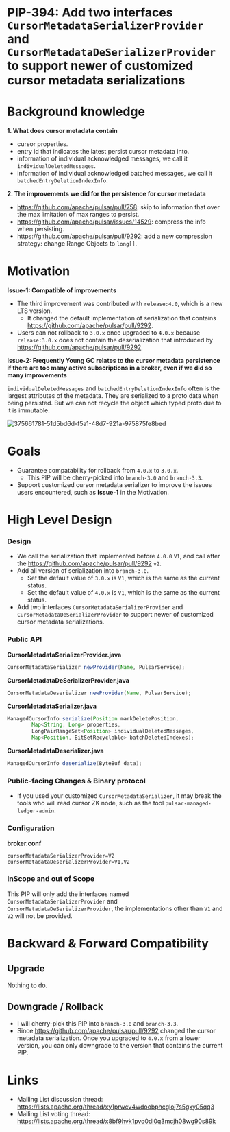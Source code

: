 # PIP-394: Add two interfaces `CursorMetadataSerializerProvider` and `CursorMetadataDeSerializerProvider` to support newer of customized cursor metadata serializations

# Background knowledge

**1. What does cursor metadata contain**

- cursor properties.
- entry id that indicates the latest persist cursor metadata into.
- information of individual acknowledged messages, we call it `individualDeletedMessages`.
- information of individual acknowledged batched messages, we call it `batchedEntryDeletionIndexInfo`.

**2. The improvements we did for the persistence for cursor metadata**
- https://github.com/apache/pulsar/pull/758: skip to information that over the max limitation of max ranges to persist.
- https://github.com/apache/pulsar/issues/14529: compress the info when persisting.
- https://github.com/apache/pulsar/pull/9292: add a new compression strategy: change Range Objects to `long[]`.

# Motivation

**Issue-1: Compatible of improvements**

- The third improvement was contributed with `release:4.0`, which is a new LTS version.
    - It changed the default implementation of serialization that contains https://github.com/apache/pulsar/pull/9292.
- Users can not rollback to `3.0.x` once upgraded to `4.0.x` because `release:3.0.x` does not contain the deserialization that introduced by https://github.com/apache/pulsar/pull/9292.

**Issue-2: Frequently Young GC relates to the cursor metadata persistence if there are too many active subscriptions in a broker, even if we did so many improvements**

`individualDeletedMessages` and `batchedEntryDeletionIndexInfo` often is the largest attributes of the metadata. They are serialized to a proto data when being persisted. But we can not recycle the object which typed proto due to it is immutable.

![375661781-51d5bd6d-f5a1-48d7-921a-975875fe8bed](https://github.com/user-attachments/assets/dd1eb135-7dee-4dd1-84ba-994618a8198e)


# Goals

- Guarantee compatability for rollback from `4.0.x` to `3.0.x`.
  - This PIP will be cherry-picked into `branch-3.0` and `branch-3.3`. 
- Support customized cursor metadata serializer to improve the issues users encountered, such as **Issue-1** in the Motivation.

# High Level Design

### Design

- We call the serialization that implemented before `4.0.0` `V1`, and call after the https://github.com/apache/pulsar/pull/9292 `v2`.
- Add all version of serialization into `branch-3.0`.
  - Set the default value of `3.0.x` is `V1`, which is the same as the current status. 
  - Set the default value of `4.0.x` is `V1`, which is the same as the current status.
- Add two interfaces `CursorMetadataSerializerProvider` and `CursorMetadataDeSerializerProvider` to support newer of customized cursor metadata serializations.

### Public API

**CursorMetadataSerializerProvider.java**
```java
CursorMetadataSerializer newProvider(Name, PulsarService);
```

**CursorMetadataDeSerializerProvider.java**
```java
CursorMetadataDeserializer newProvider(Name, PulsarService);
```

**CursorMetadataSerializer.java**
```java
ManagedCursorInfo serialize(Position markDeletePosition,
        Map<String, Long> properties,
        LongPairRangeSet<Position> individualDeletedMessages,
        Map<Position, BitSetRecyclable> batchDeletedIndexes);
```

**CursorMetadataDeserializer.java**
```java
ManagedCursorInfo deserialize(ByteBuf data);
```

### Public-facing Changes & Binary protocol
- If you used your customized `CursorMetadataSerializer`, it may break the tools who will read cursor ZK node, such as the tool `pulsar-managed-ledger-admin`.

### Configuration

**broker.conf**
```properties
cursorMetadataSerializerProvider=V2
cursorMetadataDeserializerProvider=V1,V2
```

### InScope and out of Scope

This PIP will only add the interfaces named `CursorMetadataSerializerProvider` and `CursorMetadataDeSerializerProvider`, the implementations other than `V1` and `V2` will not be provided.

# Backward & Forward Compatibility

## Upgrade

Nothing to do.

## Downgrade / Rollback

- I will cherry-pick this PIP into `branch-3.0` and `branch-3.3`.
- Since https://github.com/apache/pulsar/pull/9292 changed the cursor metadata serialization. Once you upgraded to `4.0.x` from a lower version, you can only downgrade to the version that contains the current PIP.  

# Links

<!--
Updated afterwards
-->
* Mailing List discussion thread: https://lists.apache.org/thread/xy1prwcv4wdoobphcgloj7s5gxy05qq3
* Mailing List voting thread: https://lists.apache.org/thread/x8bf9hvk1pvo0dl0q3mcjh08wg90s89k
